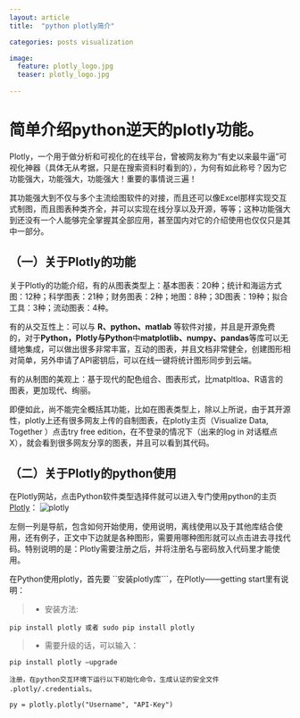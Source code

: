 ```yaml
---
layout: article
title:  "python plotly简介"

categories: posts visualization

image:
  feature: plotly_logo.jpg
  teaser: plotly_logo.jpg
 
---
```


# 简单介绍python逆天的plotly功能。

Plotly，一个用于做分析和可视化的在线平台，曾被网友称为“有史以来最牛逼”可视化神器（具体无从考据，只是在搜索资料时看到的），为何有如此称号？因为它功能强大，功能强大，功能强大！重要的事情说三遍！

其功能强大到不仅与多个主流绘图软件的对接，而且还可以像Excel那样实现交互式制图，而且图表种类齐全，并可以实现在线分享以及开源，等等；这种功能强大到还没有一个人能够完全掌握其全部应用，甚至国内对它的介绍使用也仅仅只是其中一部分。

## （一）关于**Plotly**的功能
关于Plotly的功能介绍，有的从图表类型上：基本图表：20种；统计和海运方式图：12种；科学图表：21种；财务图表：2种；地图：8种；3D图表：19种；拟合工具：3种；流动图表：4种。

有的从交互性上：可以与 **R、python、matlab** 等软件对接，并且是开源免费的，对于**Python，Plotly与Python**中**matplotlib、numpy、pandas**等库可以无缝地集成，可以做出很多非常丰富，互动的图表，并且文档非常健全，创建图形相对简单，另外申请了API密钥后，可以在线一键将统计图形同步到云端。

有的从制图的美观上：基于现代的配色组合、图表形式，比matpltloa、R语言的图表，更加现代、绚丽。

即便如此，尚不能完全概括其功能，比如在图表类型上，除以上所说，由于其开源性，plotly上还有很多网友上传的自制图表，在plotly主页（Visualize Data, Together ）点击try free edition，在不登录的情况下（出来的log in 对话框点X），就会看到很多网友分享的图表，并且可以看到其代码。

## （二）关于Plotly的python使用

在Plotly网站，点击Python软件类型选择件就可以进入专门使用python的主页 [Plotly](https://plot.ly/python/)：
![plotly](https://pic4.zhimg.com/50/v2-c71ee6f3a47e6db43f99164acfbc6783_hd.jpg)

左侧一列是导航，包含如何开始使用，使用说明，离线使用以及于其他库结合使用，还有例子，正文中下边就是各种图形，需要用哪种图形就可以点击进去寻找代码。特别说明的是：Plotly需要注册之后，并将注册名与密码放入代码里才能使用。

在Python使用plotly，首先要 ``安装plotly库```，在Plotly——getting start里有说明：

> - 安装方法:
    
	pip install plotly 或者 sudo pip install plotly

> - 需要升级的话，可以输入：
    
	pip install plotly –upgrade
	
	注册，在python交互环境下运行以下初始化命令，生成认证的安全文件 .plotly/.credentials。
	
	py = plotly.plotly("Username", "API-Key")